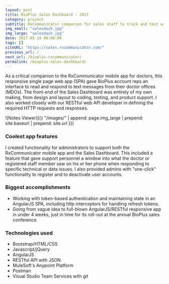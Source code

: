 ```yaml
---
layout: post
title: BioPlus Sales Dashboard - 2017
category: project
subtitle: RxCommunicator companion for sales staff to track and text with doctors ...
img_small: "salesdash.jpg"
img_large: "salesdash.jpg"
date: 2017-05-19 00:00:00
tags: []
siteURL: "https://sales.rxcommunicator.com/"
previous_url: /
next_url: /bioplus-rxcommunicator/
permalink: /bioplus-sales-dashboard/
---
```

As a critical companion to the RxCommunicator mobile app for doctors, this responsive single page web app (SPA) gave BioPlus account reps an interface to read and respond to text messages from their doctor offices (MDOs). The front-end of the Sales Dashboard was entirely of my own making, from design and layout to coding, testing, and product support. I also worked closely with our RESTful web API developer in defining the required HTTP requests and responses.       

![Notes Viewer]({{ "/images/" | append: page.img_large | prepend: site.baseurl | prepend: site.url  }})

### Coolest app features
I created functionality for administrators to support both the RxCommunicator mobile app and the Sales Dashboard. This included a feature that gave support personnel a window into what the doctor or registered staff member saw on his or her phone when responding to specific technical or data issues. I also provided admins with "one-click" functionality to register and to deactivate user accounts.

### Biggest accomplishments
* Working with token-based authentication and maintaining state in an AngularJS SPA, including http interceptors for handling refresh tokens. 
* Going from vague idea to full-blown AngularJS/RESTful responsive app in under 4 weeks, just in time for its roll-out at the annual BioPlus sales conference.

### Technologies used
* Bootstrap/HTML/CSS
* Javascript/jQuery
* AngularJS
* RESTful API with JSON
* MuleSoft's Anypoint Platform
* Postman
* Visual Studio Team Services with git 
